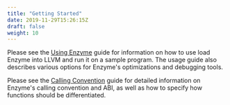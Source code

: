 ```yaml
---
title: "Getting Started"
date: 2019-11-29T15:26:15Z
draft: false
weight: 10
---
```


Please see the [Using Enzyme](/getting_started/CallingConvention) guide for information on how to use load Enzyme into LLVM and run it on a sample program. The usage guide also describes various options for Enzyme's optimizations and debugging tools.

Please see the [Calling Convention](/getting_started/CallingConvention) guide for detailed information on Enzyme's calling convention and ABI, as well as how to specify how functions should be differentiated.
